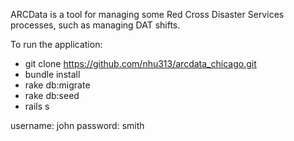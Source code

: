 ARCData is a tool for managing some Red Cross Disaster Services processes, such as managing DAT shifts.

To run the application:
- git clone https://github.com/nhu313/arcdata_chicago.git
- bundle install
- rake db:migrate
- rake db:seed
- rails s

username: john
password: smith
